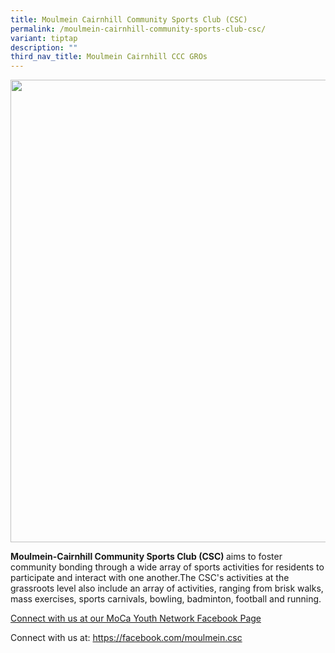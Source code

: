 ```yaml
---
title: Moulmein Cairnhill Community Sports Club (CSC)
permalink: /moulmein-cairnhill-community-sports-club-csc/
variant: tiptap
description: ""
third_nav_title: Moulmein Cairnhill CCC GROs
---
```

<div class="isomer-image-wrapper">
<img style="width: 740px; color: rgb(0, 0, 0); font-family: system-ui, -apple-system, &quot;system-ui&quot;, &quot;Segoe UI&quot;, Roboto, Oxygen, Ubuntu, Cantarell, &quot;Open Sans&quot;, &quot;Helvetica Neue&quot;, sans-serif; font-size: medium; font-style: normal; font-variant-ligatures: normal; font-variant-caps: normal; font-weight: 400; letter-spacing: normal; orphans: 2; text-align: start; text-indent: 0px; text-transform: none; widows: 2; word-spacing: 0px; -webkit-text-stroke-width: 0px; white-space: normal; text-decoration-thickness: initial; text-decoration-style: initial; text-decoration-color: initial;" height="auto" width="100%" src="https://moca.sgp1.cdn.digitaloceanspaces.com/Our%20Communities/64f704d86e53d316ac87a196_25%2520%2526%252026%2520July%25202022.webp">
</div>
<p></p>
<p><strong>Moulmein-Cairnhill Community Sports Club (CSC) </strong>aims to
foster community bonding through a wide array of sports activities for
residents to participate and interact with one another.The CSC's activities
at the grassroots level also include an array of activities, ranging from
brisk walks, mass exercises, sports carnivals, bowling, badminton, football
and running.</p>
<p></p>
<p><a href="https://www.facebook.com/MoCaYN" rel="noopener noreferrer nofollow" target="_blank">Connect with us at our MoCa Youth Network Facebook Page</a>
</p>
<p>Connect with us at: <a href="https://facebook.com/moulmein.csc" rel="noopener noreferrer nofollow" target="_blank">https://facebook.com/moulmein.csc</a>
</p>